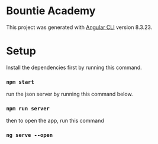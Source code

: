 # Bountie Academy

This project was generated with [Angular CLI](https://github.com/angular/angular-cli) version 8.3.23.

# Setup
Install the dependencies first by running this command.
### `npm start`

run the json server by running this command below.
### `npm run server`

then to open the app, run this command
### `ng serve --open`
